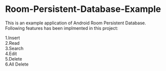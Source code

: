 # Room-Persistent-Database-Example
This is an example application of Android Room Persistent Database. Following features has been implmented in this project:

1.Insert<br/>
2.Read<br/>
3.Search<br/>
4.Edit<br/>
5.Delete<br/>
6.All Delete<br/>

